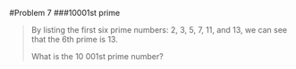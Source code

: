 #Problem 7
###10001st prime

>By listing the first six prime numbers: 2, 3, 5, 7, 11, and 13, we can see that the 6th prime is 13.
>
>What is the 10 001st prime number?
